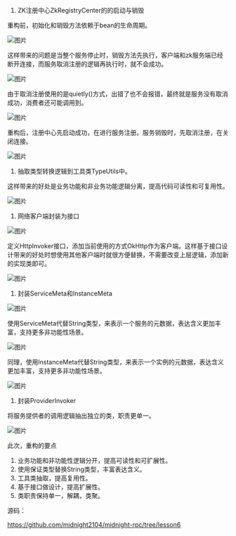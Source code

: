 1. ZK注册中心ZkRegistryCenter的的启动与销毁

重构前，初始化和销毁方法依赖于bean的生命周期。

![图片](https://mmbiz.qpic.cn/sz_mmbiz_png/rw1wCRwDbgbvwTmV9x9RQzVFdR0aAndkaK8Z3TszIiaTicsn4wxgVZvT7kVyibh7kia5UXjgfxhNMou0hibkK4oSN8A/640?wx_fmt=png&from=appmsg&tp=webp&wxfrom=5&wx_lazy=1&wx_co=1)

这样带来的问题是当整个服务停止时，销毁方法先执行，客户端和zk服务端已经断开连接，而服务取消注册的逻辑再执行时，就不会成功。

![图片](https://mmbiz.qpic.cn/sz_mmbiz_png/rw1wCRwDbgbvwTmV9x9RQzVFdR0aAndkun1M1zKqwoVhicdSfTAIEnib42ajP1rSeC7YO2NibDuEa6Ozbo4vgzuEw/640?wx_fmt=png&from=appmsg&tp=webp&wxfrom=5&wx_lazy=1&wx_co=1)

由于取消注册使用的是quietly()方式，出错了也不会报错，最终就是服务没有取消成功，消费者还可能调用到。

![图片](https://mmbiz.qpic.cn/sz_mmbiz_png/rw1wCRwDbgbvwTmV9x9RQzVFdR0aAndkNzxvMKzvjm74pT3gYKFKfcxz9gibcP7SE5zvFOVZzCo5icZhJib7kkACg/640?wx_fmt=png&from=appmsg&tp=webp&wxfrom=5&wx_lazy=1&wx_co=1)

重构后，注册中心先启动成功，在进行服务注册。服务销毁时，先取消注册，在关闭连接。

![图片](https://mmbiz.qpic.cn/sz_mmbiz_png/rw1wCRwDbgbvwTmV9x9RQzVFdR0aAndkXZynELRlpQshwW39uyc6TEf6Bm6erLibKIIuKH1nxyuv8cUibpHd3Fdw/640?wx_fmt=png&from=appmsg&tp=webp&wxfrom=5&wx_lazy=1&wx_co=1)

1. 抽取类型转换逻辑到工具类TypeUtils中。

这样带来的好处是业务功能和非业务功能逻辑分离，提高代码可读性和可复用性。

![图片](https://mmbiz.qpic.cn/sz_mmbiz_png/rw1wCRwDbgbvwTmV9x9RQzVFdR0aAndkJMIkIEiaiaQibibJ8kKE2MUEfLt3u9oAFnTldt90VibvUbwG1QyCyc1wU8A/640?wx_fmt=png&from=appmsg&tp=webp&wxfrom=5&wx_lazy=1&wx_co=1)

1. 网络客户端封装为接口

![图片](https://mmbiz.qpic.cn/sz_mmbiz_png/rw1wCRwDbgbvwTmV9x9RQzVFdR0aAndkbesALQlvCqvcRHbexAJMibdlZTS2xIwKlHxTtWeiaT4YbcXHDLtFibWZw/640?wx_fmt=png&from=appmsg&tp=webp&wxfrom=5&wx_lazy=1&wx_co=1)

定义HttpInvoker接口，添加当前使用的方式OkHttp作为客户端。这样基于接口设计带来的好处时想使用其他客户端时就很方便替换，不需要改变上层逻辑，添加新的实现类即可。

![图片](https://mmbiz.qpic.cn/sz_mmbiz_png/rw1wCRwDbgbvwTmV9x9RQzVFdR0aAndkJ1lyYm7j6ljibjl8XUbKEKXDXDfibYpYkcsFQ2iawzbysicWHk8rrgia00Q/640?wx_fmt=png&from=appmsg&tp=webp&wxfrom=5&wx_lazy=1&wx_co=1)

1. 封装ServiceMeta和InstanceMeta

![图片](https://mmbiz.qpic.cn/sz_mmbiz_png/rw1wCRwDbgbvwTmV9x9RQzVFdR0aAndkszkj4X62P0BGL7FSPuvKvSJyqyNQp0V1bbYc6X7fbC26N2kLocusGg/640?wx_fmt=png&from=appmsg&tp=webp&wxfrom=5&wx_lazy=1&wx_co=1)

使用ServiceMeta代替String类型，来表示一个服务的元数据，表达含义更加丰富，支持更多非功能性场景。

![图片](https://mmbiz.qpic.cn/sz_mmbiz_png/rw1wCRwDbgbvwTmV9x9RQzVFdR0aAndkiaYL7OkG18b38HIpOR7uC7uiaNmmSoWEHFBH7NWMRQx58Sw9QdObmHyg/640?wx_fmt=png&from=appmsg&tp=webp&wxfrom=5&wx_lazy=1&wx_co=1)

同理，使用InstanceMeta代替String类型，来表示一个实例的元数据，表达含义更加丰富，支持更多非功能性场景。

![图片](https://mmbiz.qpic.cn/sz_mmbiz_png/rw1wCRwDbgbvwTmV9x9RQzVFdR0aAndkzpiaibPEdUnxU4KOoSibcibqPd3gRRmO7SLrrAH7gTL25y8TAm9I7xiazJQ/640?wx_fmt=png&from=appmsg&tp=webp&wxfrom=5&wx_lazy=1&wx_co=1)

1. 封装ProviderInvoker

将服务提供者的调用逻辑抽出独立的类，职责更单一。

![图片](https://mmbiz.qpic.cn/sz_mmbiz_png/rw1wCRwDbgbvwTmV9x9RQzVFdR0aAndkJ0cBCtiaS1lhCWO6JF0pjiciaGMibrxeL0VazWGZp79NTmPJgFPjcp4Gmg/640?wx_fmt=png&from=appmsg&tp=webp&wxfrom=5&wx_lazy=1&wx_co=1)

此次，重构的要点

1. 业务功能和非功能性逻辑分开，提高可读性和可扩展性。
2. 使用保证类型替换String类型，丰富表达含义。
3. 工具类抽取，提高复用性。
4. 基于接口做设计，提高扩展性。
5. 类职责保持单一，解耦，类聚。





源码：

https://github.com/midnight2104/midnight-rpc/tree/lesson6